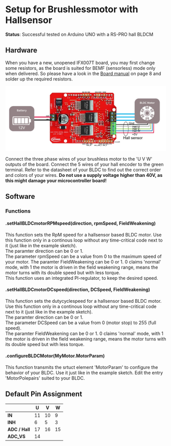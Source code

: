 # Setup for Brushlessmotor with Hallsensor

**Status**: Successful tested on Arduino UNO with a RS-PRO hall BLDCM

## Hardware
When you have a new, unopened IFX007T board, you may first change some resistors, as the board is suited for BEMF (sensorless) mode only when delivered. So please have a look in the [Board manual](https://www.infineon.com/dgdl/Infineon-Motor_Control_Shield_with_IFX007T_for_Arduino-UserManual-v02_00-EN.pdf?fileId=5546d462694c98b401696d2026783556) on page 8 and solder up the required resistors.  

<img src="/pictures/Schematics_BLDC_hall.JPG" width="600">

Connect the three phase wires of your brushless motor to the 'U V W' outputs of the board. Connect the 5 wires of your hall encoder to the green terminal. Refer to the datasheet of your BLDC to find out the correct order and colors of your wires.
**Do not use a supply voltage higher than 40V, as this might damage your microcontroller board!**

## Software

### Functions
#### .setHallBLDCmotorRPMspeed(direction, rpmSpeed, FieldWeakening)
This function sets the RpM speed for a hallsensor based BLDC motor.
Use this function only in a continous loop without any time-critical code next to it (just like in the example sketch).  
The paramter direction can be 0 or 1.  
The parameter rpmSpeed can be a value from 0 to the maximum speed of your motor.
The paramter FieldWeakening can be 0 or 1. 0 claims 'normal' mode, with 1 the motor is driven in the field weakening range, means the motor turns with its double speed but with less torque.  
This function uses an integrated PI-regulator, to keep the desired speed. 

#### .setHallBLDCmotorDCspeed(direction, DCSpeed, FieldWeakening)
This function sets the dutycyclespeed for a hallsensor based BLDC motor.
Use this function only in a continous loop without any time-critical code next to it (just like in the example sketch).  
The paramter direction can be 0 or 1.  
The parameter DCSpeed can be a value from 0 (motor stop) to 255 (full speed).  
The paramter FieldWeakening can be 0 or 1. 0 claims 'normal' mode, with 1 the motor is driven in the field weakening range, means the motor turns with its double speed but with less torque.  

#### .configureBLDCMotor(MyMotor.MotorParam)
This function transmits the srtuct element 'MotorParam' to configure the behavior of your BLDC. Use it just like in the example sketch.
Edit the entry 'MotorPolepairs' suited to your BLDC.  


## Default Pin Assignment

|            | **U** | **V** | **W** |
|       ---|---|---|---|
|**IN**      | 11    | 10    | 9     |
|**INH**     | 6     | 5     | 3     |
|**ADC / Hall**| 17  | 16    | 15    |
|**ADC_VS** | 14 | | |
